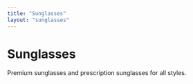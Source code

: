 ```yaml
---
title: "Sunglasses"
layout: "sunglasses"
---
```


# Sunglasses

Premium sunglasses and prescription sunglasses for all styles.
